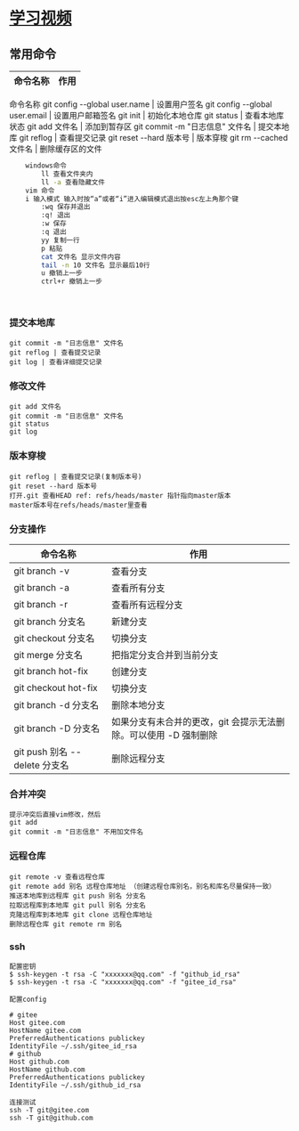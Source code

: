 # [学习视频](https://www.bilibili.com/video/BV1vy4y1s7k6/?spm_id_from=333.337.search-card.all.click)
## 常用命令
命令名称|作用
---|---
命令名称
git config --global user.name | 设置用户签名
git config --global user.email | 设置用户邮箱签名
git init | 初始化本地仓库
git status | 查看本地库状态
git add 文件名 | 添加到暂存区
git commit -m "日志信息" 文件名 | 提交本地库
git reflog | 查看提交记录
git reset --hard 版本号 | 版本穿梭
git rm --cached 文件名 | 删除缓存区的文件

``` bash
    windows命令 
        ll 查看文件夹内 
        ll -a 查看隐藏文件
    vim 命令
    i 输入模式 输入时按“a”或者“i”进入编辑模式退出按esc左上角那个键
        :wq 保存并退出
        :q! 退出
        :w 保存
        :q 退出
        yy 复制一行
        p 粘贴
        cat 文件名 显示文件内容
        tail -n 10 文件名 显示最后10行
        u 撤销上一步
        ctrl+r 撤销上一步
        
        
```
### 提交本地库
    git commit -m "日志信息" 文件名
    git reflog | 查看提交记录
    git log | 查看详细提交记录
### 修改文件
    git add 文件名
    git commit -m "日志信息" 文件名
    git status
    git log 
### 版本穿梭
    git reflog | 查看提交记录(复制版本号)
    git reset --hard 版本号 
    打开.git 查看HEAD ref: refs/heads/master 指针指向master版本
    master版本号在refs/heads/master里查看
### 分支操作
命令名称|作用
---|---
git branch -v | 查看分支
git branch -a | 查看所有分支
git branch -r | 查看所有远程分支
git branch 分支名 | 新建分支
git checkout 分支名 | 切换分支
git merge 分支名 | 把指定分支合并到当前分支
git branch hot-fix | 创建分支
git checkout hot-fix|切换分支
git branch -d 分支名|删除本地分支
git branch -D 分支名 | 如果分支有未合并的更改，git 会提示无法删除。可以使用 -D 强制删除
git push 别名 --delete 分支名 | 删除远程分支
### 合并冲突
    提示冲突后直接vim修改，然后
    git add
    git commit -m "日志信息" 不用加文件名
### 远程仓库
    git remote -v 查看远程仓库
    git remote add 别名 远程仓库地址 （创建远程仓库别名，别名和库名尽量保持一致）
    推送本地库到远程库 git push 别名 分支名
    拉取远程库到本地库 git pull 别名 分支名
    克隆远程库到本地库 git clone 远程仓库地址
    删除远程仓库 git remote rm 别名
### ssh

    配置密钥
    $ ssh-keygen -t rsa -C "xxxxxxx@qq.com" -f "github_id_rsa"
    $ ssh-keygen -t rsa -C "xxxxxxx@qq.com" -f "gitee_id_rsa"

    配置config

    # gitee
    Host gitee.com
    HostName gitee.com
    PreferredAuthentications publickey
    IdentityFile ~/.ssh/gitee_id_rsa
    # github
    Host github.com
    HostName github.com
    PreferredAuthentications publickey
    IdentityFile ~/.ssh/github_id_rsa

    连接测试
    ssh -T git@gitee.com
    ssh -T git@github.com







































































